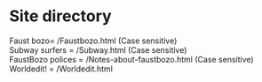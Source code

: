 # Site directory
Faust bozo= /Faustbozo.html (Case sensitive)
<br>Subway surfers = /Subway.html (Case sensitive)
<br>FaustBozo polices = /Notes-about-faustbozo.html (Case sensitive)
<br>Worldedit! = /Worldedit.html
